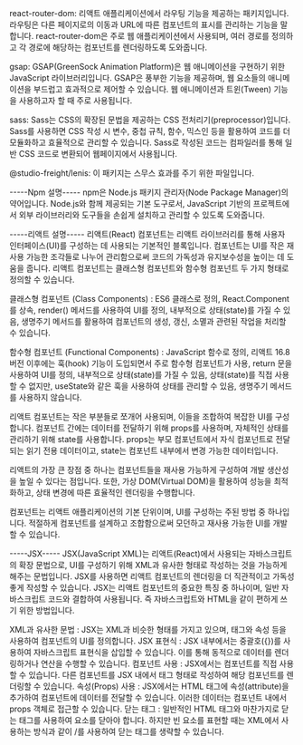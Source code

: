 react-router-dom: 리액트 애플리케이션에서 라우팅 기능을 제공하는 패키지입니다. 
라우팅은 다른 페이지로의 이동과 URL에 따른 컴포넌트의 표시를 관리하는 기능을 말합니다. 
react-router-dom은 주로 웹 애플리케이션에서 사용되며, 
여러 경로를 정의하고 각 경로에 해당하는 컴포넌트를 렌더링하도록 도와줍니다.


gsap: GSAP(GreenSock Animation Platform)은 웹 애니메이션을 구현하기 위한 JavaScript 라이브러리입니다.
GSAP은 풍부한 기능을 제공하며, 웹 요소들의 애니메이션을 부드럽고 효과적으로 제어할 수 있습니다. 
웹 애니메이션과 트윈(Tween) 기능을 사용하고자 할 때 주로 사용됩니다.


sass: Sass는 CSS의 확장된 문법을 제공하는 CSS 전처리기(preprocessor)입니다. 
Sass를 사용하면 CSS 작성 시 변수, 중첩 규칙, 함수, 믹스인 등을 활용하여 
코드를 더 모듈화하고 효율적으로 관리할 수 있습니다. 
Sass로 작성된 코드는 컴파일러를 통해 일반 CSS 코드로 변환되어 웹페이지에서 사용됩니다.

@studio-freight/lenis: 이 패키지는 스무스 효과를 주기 위한 파일입니다.


-----Npm 설명-----
npm은 Node.js 패키지 관리자(Node Package Manager)의 약어입니다.
Node.js와 함께 제공되는 기본 도구로서, JavaScript 기반의 프로젝트에서 외부 라이브러리와 도구들을 손쉽게 설치하고 관리할 수 있도록 도와줍니다.


-----리액트 설명-----
리액트(React) 컴포넌트는 리액트 라이브러리를 통해 사용자 인터페이스(UI)를 구성하는 데 사용되는 기본적인 블록입니다. 
컴포넌트는 UI를 작은 재사용 가능한 조각들로 나누어 관리함으로써 코드의 가독성과 유지보수성을 높이는 데 도움을 줍니다. 
리액트 컴포넌트는 클래스형 컴포넌트와 함수형 컴포넌트 두 가지 형태로 정의할 수 있습니다.


클래스형 컴포넌트 (Class Components) : ES6 클래스로 정의, React.Component를 상속, render() 메서드를 사용하여 UI를 정의, 내부적으로 상태(state)를 가질 수 있음, 생명주기 메서드를 활용하여 컴포넌트의 생성, 갱신, 소멸과 관련된 작업을 처리할 수 있습니다.

함수형 컴포넌트 (Functional Components) : JavaScript 함수로 정의, 리액트 16.8 버전 이후에는 훅(hook) 기능이 도입되면서 주로 함수형 컴포넌트가 사용, return 문을 사용하여 UI를 정의, 내부적으로 상태(state)를 가질 수 있음, 상태(state)를 직접 사용할 수 없지만, useState와 같은 훅을 사용하여 상태를 관리할 수 있음, 생명주기 메서드를 사용하지 않습니다.


리액트 컴포넌트는 작은 부분들로 쪼개어 사용되며, 이들을 조합하여 복잡한 UI를 구성합니다. 
컴포넌트 간에는 데이터를 전달하기 위해 props를 사용하며, 자체적인 상태를 관리하기 위해 state를 사용합니다. 
props는 부모 컴포넌트에서 자식 컴포넌트로 전달되는 읽기 전용 데이터이고, state는 컴포넌트 내부에서 변경 가능한 데이터입니다.


리액트의 가장 큰 장점 중 하나는 컴포넌트들을 재사용 가능하게 구성하여 개발 생산성을 높일 수 있다는 점입니다. 
또한, 가상 DOM(Virtual DOM)을 활용하여 성능을 최적화하고, 상태 변경에 따른 효율적인 렌더링을 수행합니다.


컴포넌트는 리액트 애플리케이션의 기본 단위이며, UI를 구성하는 주된 방법 중 하나입니다. 
적절하게 컴포넌트를 설계하고 조합함으로써 모던하고 재사용 가능한 UI를 개발할 수 있습니다.


-----JSX-----
JSX(JavaScript XML)는 리액트(React)에서 사용되는 자바스크립트의 확장 문법으로, 
UI를 구성하기 위해 XML과 유사한 형태로 작성하는 것을 가능하게 해주는 문법입니다. 
JSX를 사용하면 리액트 컴포넌트의 렌더링을 더 직관적이고 가독성 좋게 작성할 수 있습니다. 
JSX는 리액트 컴포넌트의 중요한 특징 중 하나이며, 일반 자바스크립트 코드와 결합하여 사용됩니다.
즉 자바스크립트와 HTML을 같이 편하게 쓰기 위한 방법입니다.

XML과 유사한 문법 : JSX는 XML과 비슷한 형태를 가지고 있으며, 태그와 속성 등을 사용하여 컴포넌트의 UI를 정의합니다.
JSX 표현식 : JSX 내부에서는 중괄호({})를 사용하여 자바스크립트 표현식을 삽입할 수 있습니다. 
이를 통해 동적으로 데이터를 렌더링하거나 연산을 수행할 수 있습니다.
컴포넌트 사용 : JSX에서는 컴포넌트를 직접 사용할 수 있습니다. 
다른 컴포넌트를 JSX 내에서 태그 형태로 작성하여 해당 컴포넌트를 렌더링할 수 있습니다.
속성(Props) 사용 : JSX에서는 HTML 태그에 속성(attribute)을 추가하여 컴포넌트에 데이터를 전달할 수 있습니다. 이러한 데이터는 컴포넌트 내에서 props 객체로 접근할 수 있습니다.
닫는 태그 : 일반적인 HTML 태그와 마찬가지로 닫는 태그를 사용하여 요소를 닫아야 합니다. 하지만 빈 요소를 표현할 때는 XML에서 사용하는 방식과 같이 /를 사용하여 닫는 태그를 생략할 수 있습니다.